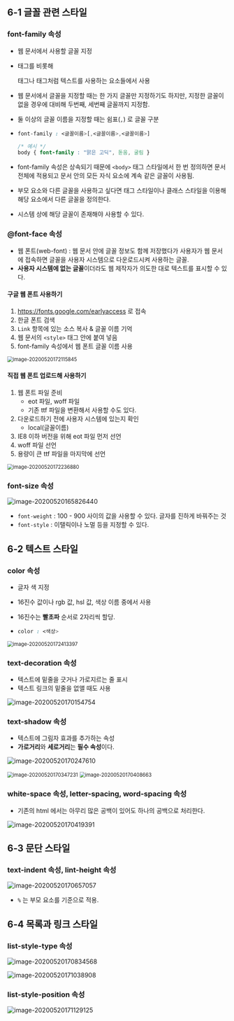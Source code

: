 ## 6-1 글꼴 관련 스타일 

### font-family 속성 

- 웹 문서에서 사용할 글꼴 지정 

- <body> 태그를 비롯해 <p> 태그나 <hn> 태그처럼 텍스트를 사용하는 요소들에서 사용 

- 웹 문서에서 글꼴을 지정할 때는 한 가지 글꼴만 지정하기도 하지만, 지정한 글꼴이 없을 경우에 대비해 두번째, 세번째 글꼴까지 지정함. 

- 둘 이상의 글꼴 이름을 지정할 때는 쉼표(`,`) 로 글꼴 구분 

- ```css
  font-family : <글꼴이름>[,<글꼴이름>,<글꼴이름>]
  
  /* 예시 */
  body { font-family : "맑은 고딕", 돋움, 굴림 }
  ```

- font-family 속성은 상속되기 때문에 `<body>` 태그 스타일에서 한 번 정의하면 문서 전체에 적용되고 문서 안의 모든 자식 요소에 계속 같은 글꼴이 사용됨. 

- 부모 요소와 다른 글꼴을 사용하고 싶다면 태그 스타일이나 클래스 스타일을 이용해 해당 요소에서 다른 글꼴을 정의한다. 

- 시스템 상에 해당 글꼴이 존재해야 사용할 수 있다. 



### @font-face 속성 

- 웹 폰트(web-font) : 웹 문서 안에 글꼴 정보도 함께 저장했다가 사용자가 웹 문서에 접속하면 글꼴을 사용자 시스템으로 다운로드시켜 사용하는 글꼴. 
- **사용자 시스템에 없는 글꼴**이더라도 웹 제작자가 의도한 대로 텍스트를 표시할 수 있다.



#### 구글 웹 폰트 사용하기 

1. https://fonts.google.com/earlyaccess 로 접속 
2. 한글 폰트 검색 
3. `Link` 항목에 있는 소스 복사 & 글꼴 이름 기억 
4. 웹 문서의 `<style>` 태그 안에 붙여 넣음 
5. font-family 속성에서 웹 폰트 글꼴 이름 사용 

<img src="C:\Users\User\AppData\Roaming\Typora\typora-user-images\image-20200520172115845.png" alt="image-20200520172115845" style="zoom: 80%;" />



#### 직접 웹 폰트 업로드해 사용하기 

1. 웹 폰트 파일 준비 
   - eot 파일, woff 파일 
   - 기존 ttf 파일을 변환해서 사용할 수도 있다. 
2. 다운로드하기 전에 사용자 시스템에 있는지 확인 
   - local(글꼴이름)
3. IE8 이하 버전을 위해 eot 파일 먼저 선언 
4. woff 파일 선언 
5. 용량이 큰 ttf 파일을 마지막에 선언 

<img src="C:\Users\User\AppData\Roaming\Typora\typora-user-images\image-20200520172236880.png" alt="image-20200520172236880" style="zoom:80%;" />





### font-size 속성 

![image-20200520165826440](C:\Users\User\AppData\Roaming\Typora\typora-user-images\image-20200520165826440.png)

- `font-weight` : 100 - 900  사이의 값을 사용할 수 있다. 글자를 진하게 바꿔주는 것 
- `font-style` : 이탤릭이나 노멀 등을 지정할 수 있다. 





## 6-2 텍스트 스타일 

### color 속성 

- 글자 색 지정 

- 16진수 값이나 rgb 값, hsl 값, 색상 이름 중에서 사용 

- 16진수는 **빨초파** 순서로 2자리씩 할당. 

- ```css
  color : <색상> 
  ```

<img src="C:\Users\User\AppData\Roaming\Typora\typora-user-images\image-20200520172413397.png" alt="image-20200520172413397" style="zoom:80%;" />



### text-decoration 속성 

- 텍스트에 밑줄을 긋거나 가로지르는 줄 표시 
- 텍스트 링크의 밑줄을 없앨 때도 사용 

![image-20200520170154754](C:\Users\User\AppData\Roaming\Typora\typora-user-images\image-20200520170154754.png)

### text-shadow 속성 

- 텍스트에 그림자 효과를 추가하는 속성
- **가로거리**와 **세로거리**는 **필수 속성**이다. 

![image-20200520170247610](C:\Users\User\AppData\Roaming\Typora\typora-user-images\image-20200520170247610.png)

<img src="C:\Users\User\AppData\Roaming\Typora\typora-user-images\image-20200520170347231.png" alt="image-20200520170347231" style="zoom:80%;" />

<img src="C:\Users\User\AppData\Roaming\Typora\typora-user-images\image-20200520170408663.png" alt="image-20200520170408663" style="zoom:80%;" />



### white-space 속성, letter-spacing, word-spacing 속성 

- 기존의 html 에서는 아무리 많은 공백이 있어도 하나의 공백으로 처리한다. 

![image-20200520170419391](C:\Users\User\AppData\Roaming\Typora\typora-user-images\image-20200520170419391.png)





## 6-3 문단 스타일 

### text-indent 속성, lint-height 속성 

![image-20200520170657057](C:\Users\User\AppData\Roaming\Typora\typora-user-images\image-20200520170657057.png)

- `%` 는 부모 요소를 기준으로 적용. 



## 6-4 목록과 링크 스타일 

### list-style-type 속성 

![image-20200520170834568](C:\Users\User\AppData\Roaming\Typora\typora-user-images\image-20200520170834568.png)

![image-20200520171038908](C:\Users\User\AppData\Roaming\Typora\typora-user-images\image-20200520171038908.png)



### list-style-position 속성 

![image-20200520171129125](C:\Users\User\AppData\Roaming\Typora\typora-user-images\image-20200520171129125.png)